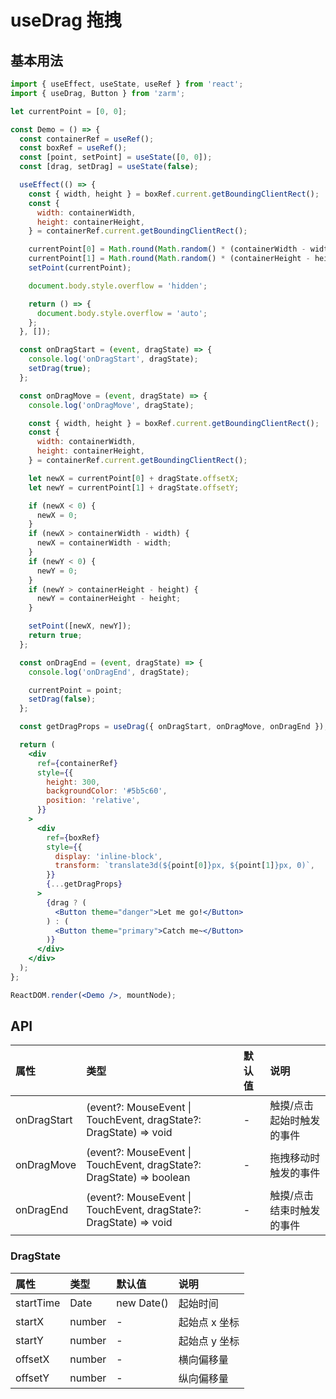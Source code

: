 # useDrag 拖拽

## 基本用法

```jsx
import { useEffect, useState, useRef } from 'react';
import { useDrag, Button } from 'zarm';

let currentPoint = [0, 0];

const Demo = () => {
  const containerRef = useRef();
  const boxRef = useRef();
  const [point, setPoint] = useState([0, 0]);
  const [drag, setDrag] = useState(false);

  useEffect(() => {
    const { width, height } = boxRef.current.getBoundingClientRect();
    const {
      width: containerWidth,
      height: containerHeight,
    } = containerRef.current.getBoundingClientRect();

    currentPoint[0] = Math.round(Math.random() * (containerWidth - width));
    currentPoint[1] = Math.round(Math.random() * (containerHeight - height));
    setPoint(currentPoint);

    document.body.style.overflow = 'hidden';

    return () => {
      document.body.style.overflow = 'auto';
    };
  }, []);

  const onDragStart = (event, dragState) => {
    console.log('onDragStart', dragState);
    setDrag(true);
  };

  const onDragMove = (event, dragState) => {
    console.log('onDragMove', dragState);

    const { width, height } = boxRef.current.getBoundingClientRect();
    const {
      width: containerWidth,
      height: containerHeight,
    } = containerRef.current.getBoundingClientRect();

    let newX = currentPoint[0] + dragState.offsetX;
    let newY = currentPoint[1] + dragState.offsetY;

    if (newX < 0) {
      newX = 0;
    }
    if (newX > containerWidth - width) {
      newX = containerWidth - width;
    }
    if (newY < 0) {
      newY = 0;
    }
    if (newY > containerHeight - height) {
      newY = containerHeight - height;
    }

    setPoint([newX, newY]);
    return true;
  };

  const onDragEnd = (event, dragState) => {
    console.log('onDragEnd', dragState);

    currentPoint = point;
    setDrag(false);
  };

  const getDragProps = useDrag({ onDragStart, onDragMove, onDragEnd });

  return (
    <div
      ref={containerRef}
      style={{
        height: 300,
        backgroundColor: '#5b5c60',
        position: 'relative',
      }}
    >
      <div
        ref={boxRef}
        style={{
          display: 'inline-block',
          transform: `translate3d(${point[0]}px, ${point[1]}px, 0)`,
        }}
        {...getDragProps}
      >
        {drag ? (
          <Button theme="danger">Let me go!</Button>
        ) : (
          <Button theme="primary">Catch me~</Button>
        )}
      </div>
    </div>
  );
};

ReactDOM.render(<Demo />, mountNode);
```

## API

| 属性        | 类型                                                                 | 默认值 | 说明                       |
| :---------- | :------------------------------------------------------------------- | :----- | :------------------------- |
| onDragStart | (event?: MouseEvent \| TouchEvent, dragState?: DragState) => void    | -      | 触摸/点击 起始时触发的事件 |
| onDragMove  | (event?: MouseEvent \| TouchEvent, dragState?: DragState) => boolean | -      | 拖拽移动时触发的事件       |
| onDragEnd   | (event?: MouseEvent \| TouchEvent, dragState?: DragState) => void    | -      | 触摸/点击 结束时触发的事件 |

### DragState

| 属性      | 类型   | 默认值     | 说明          |
| :-------- | :----- | :--------- | :------------ |
| startTime | Date   | new Date() | 起始时间      |
| startX    | number | -          | 起始点 x 坐标 |
| startY    | number | -          | 起始点 y 坐标 |
| offsetX   | number | -          | 横向偏移量    |
| offsetY   | number | -          | 纵向偏移量    |
